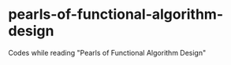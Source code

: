 pearls-of-functional-algorithm-design
=====================================

Codes while reading "Pearls of Functional Algorithm Design"
